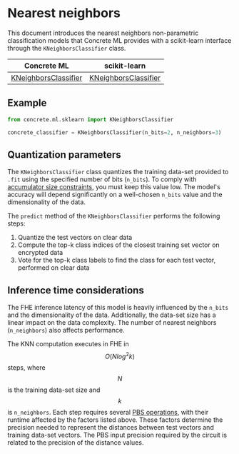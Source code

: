 # Nearest neighbors

This document introduces the nearest neighbors non-parametric classification models that Concrete ML provides with a scikit-learn interface through the `KNeighborsClassifier` class.

|                                              Concrete ML                                              | scikit-learn                                                                                                          |
| :---------------------------------------------------------------------------------------------------: | --------------------------------------------------------------------------------------------------------------------- |
| [KNeighborsClassifier](../references/api/concrete.ml.sklearn.neighbors.md#class-kneighborsclassifier) | [KNeighborsClassifier](https://scikit-learn.org/stable/modules/generated/sklearn.neighbors.KNeighborsClassifier.html) |

## Example

```python
from concrete.ml.sklearn import KNeighborsClassifier

concrete_classifier = KNeighborsClassifier(n_bits=2, n_neighbors=3)
```

## Quantization parameters

The `KNeighborsClassifier` class quantizes the training data-set provided to `.fit` using the specified number of bits (`n_bits`). To comply with [accumulator size constraints](../getting-started/concepts.md#model-accuracy-considerations-under-fhe-constraints), you must keep this value low. The model's accuracy will depend significantly on a well-chosen `n_bits` value and the dimensionality of the data.

The `predict` method of the `KNeighborsClassifier` performs the following steps:

1. Quantize the test vectors on clear data
1. Compute the top-k class indices of the closest training set vector on encrypted data
1. Vote for the top-k class labels to find the class for each test vector, performed on clear data

## Inference time considerations

The FHE inference latency of this model is heavily influenced by the `n_bits` and the dimensionality of the data. Additionally, the data-set size has a linear impact on the data complexity. The number of nearest neighbors (`n_neighbors`) also affects performance.

The KNN computation executes in FHE in $$O(Nlog^2k)$$ steps, where $$N$$ is the training data-set size and $$k$$ is `n_neighbors`. Each step requires several [PBS operations](../getting-started/concepts.md#cryptography-concepts), with their runtime affected by the factors listed above. These factors determine the precision needed to represent the distances between test vectors and training data-set vectors. The PBS input precision required by the circuit is related to the precision of the distance values.
